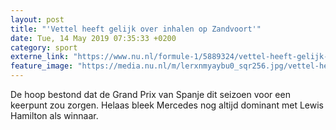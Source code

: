 ```yaml
---
layout: post
title: "'Vettel heeft gelijk over inhalen op Zandvoort'"
date: Tue, 14 May 2019 07:35:33 +0200
category: sport
externe_link: "https://www.nu.nl/formule-1/5889324/vettel-heeft-gelijk-over-inhalen-op-zandvoort.html"
feature_image: "https://media.nu.nl/m/lerxnmyaybu0_sqr256.jpg/vettel-heeft-gelijk-over-inhalen-op-zandvoort.jpg"
---
```


De hoop bestond dat de Grand Prix van Spanje dit seizoen voor een keerpunt zou zorgen. Helaas bleek Mercedes nog altijd dominant met Lewis Hamilton als winnaar.
